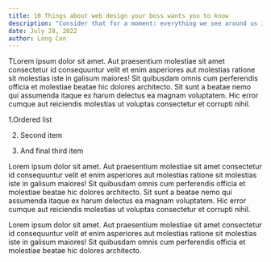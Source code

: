```yaml
---
title: 10 Things about web design your boss wants you to know
description: "Consider that for a moment: everything we see around us is assumed to have had a cause and is contingent upon."
date: July 28, 2022
author: Long Con
---
```


TLorem ipsum dolor sit amet. Aut praesentium molestiae sit amet consectetur id consequuntur velit et enim asperiores aut molestias ratione sit molestias iste in galisum maiores! Sit quibusdam omnis cum perferendis officia et molestiae beatae hic dolores architecto. Sit sunt a beatae nemo qui assumenda itaque ex harum delectus ea magnam voluptatem. Hic error cumque aut reiciendis molestias ut voluptas consectetur et corrupti nihil.

1.Ordered list

2. Second item

3. And final third item

Lorem ipsum dolor sit amet. Aut praesentium molestiae sit amet consectetur id consequuntur velit et enim asperiores aut molestias ratione sit molestias iste in galisum maiores! Sit quibusdam omnis cum perferendis officia et molestiae beatae hic dolores architecto. Sit sunt a beatae nemo qui assumenda itaque ex harum delectus ea magnam voluptatem. Hic error cumque aut reiciendis molestias ut voluptas consectetur et corrupti nihil.

Lorem ipsum dolor sit amet. Aut praesentium molestiae sit amet consectetur id consequuntur velit et enim asperiores aut molestias ratione sit molestias iste in galisum maiores! Sit quibusdam omnis cum perferendis officia et molestiae beatae hic dolores architecto.
